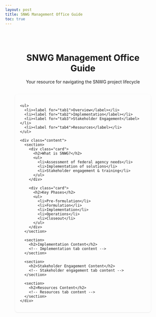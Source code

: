 ```yaml
---
layout: post
title: SNWG Management Office Guide
toc: true
---
```


<div class="guide-container">
  <h1 class="text-center">SNWG Management Office Guide</h1>
  <p class="text-center subtitle">Your resource for navigating the SNWG project lifecycle</p>

  <div class="tabs">
    <input type="radio" id="tab1" name="tab-control" checked>
    <input type="radio" id="tab2" name="tab-control">
    <input type="radio" id="tab3" name="tab-control">
    <input type="radio" id="tab4" name="tab-control">
    
    <ul>
      <li><label for="tab1">Overview</label></li>
      <li><label for="tab2">Implementation</label></li>
      <li><label for="tab3">Stakeholder Engagement</label></li>
      <li><label for="tab4">Resources</label></li>
    </ul>
    
    <div class="content">
      <section>
        <div class="card">
          <h2>What is SNWG?</h2>
          <ul>
            <li>Assessment of federal agency needs</li>
            <li>Implementation of solutions</li>
            <li>Stakeholder engagement & training</li>
          </ul>
        </div>

        <div class="card">
          <h2>Key Phases</h2>
          <ul>
            <li>Pre-formulation</li>
            <li>Formulation</li>
            <li>Implementation</li>
            <li>Operations</li>
            <li>Closeout</li>
          </ul>
        </div>
      </section>

      <section>
        <h2>Implementation Content</h2>
        <!-- Implementation tab content -->
      </section>

      <section>
        <h2>Stakeholder Engagement Content</h2>
        <!-- Stakeholder engagement tab content -->
      </section>

      <section>
        <h2>Resources Content</h2>
        <!-- Resources tab content -->
      </section>
    </div>
  </div>
</div>

<style>
.guide-container {
  max-width: 1200px;
  margin: 0 auto;
  padding: 2rem;
}

.text-center {
  text-align: center;
}

.subtitle {
  margin-bottom: 2rem;
  color: var(--text-muted);
}

.tabs {
  margin: 2rem 0;
  background: var(--card-bg);
  padding: 1rem;
  border-radius: 8px;
  box-shadow: 0 1px 3px rgba(0,0,0,0.1);
}

.tabs input[type="radio"] {
  display: none;
}

.tabs ul {
  list-style-type: none;
  padding-left: 0;
  display: flex;
  border-bottom: 1px solid var(--border-color);
  margin-bottom: 1rem;
}

.tabs ul li {
  flex: 1;
  text-align: center;
}

.tabs ul li label {
  display: block;
  padding: 1rem;
  cursor: pointer;
  transition: all 0.3s ease;
}

.tabs ul li label:hover {
  color: var(--link-color);
}

.tabs .content {
  margin-top: 1.5rem;
}

.tabs .content section {
  display: none;
  animation: fadeIn 0.5s ease;
}

@keyframes fadeIn {
  from { opacity: 0; }
  to { opacity: 1; }
}

#tab1:checked ~ .content section:nth-of-type(1),
#tab2:checked ~ .content section:nth-of-type(2),
#tab3:checked ~ .content section:nth-of-type(3),
#tab4:checked ~ .content section:nth-of-type(4) {
  display: block;
}

#tab1:checked ~ ul li:nth-of-type(1) label,
#tab2:checked ~ ul li:nth-of-type(2) label,
#tab3:checked ~ ul li:nth-of-type(3) label,
#tab4:checked ~ ul li:nth-of-type(4) label {
  color: var(--link-color);
  border-bottom: 2px solid var(--link-color);
}

.card {
  background: var(--card-bg);
  border: 1px solid var(--border-color);
  border-radius: 8px;
  padding: 1.5rem;
  margin-bottom: 1rem;
}

.card h2 {
  margin-top: 0;
  margin-bottom: 1rem;
  color: var(--heading-color);
}

.card ul {
  list-style-type: none;
  padding-left: 0;
}

.card ul li {
  margin-bottom: 0.5rem;
  padding-left: 1.5rem;
  position: relative;
}

.card ul li:before {
  content: "•";
  position: absolute;
  left: 0;
  color: var(--link-color);
}
</style>